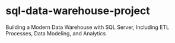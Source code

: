 # sql-data-warehouse-project
Building a Modern Data Warehouse with SQL Server, Including ETL Processes, Data Modeling, and Analytics
